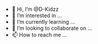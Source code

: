 - 👋 Hi, I’m @D-Kidzz
- 👀 I’m interested in ...
- 🌱 I’m currently learning ...
- 💞️ I’m looking to collaborate on ...
- 📫 How to reach me ...

<!---
D-Kidzz/D-Kidzz is a ✨ special ✨ repository because its `README.md` (this file) appears on your GitHub profile.
You can click the Preview link to take a look at your changes.
--->

